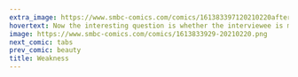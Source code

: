 ```yaml
---
extra_image: https://www.smbc-comics.com/comics/161383397120210220after.png
hovertext: Now the interesting question is whether the interviewee is making a move as of panel 2.
image: https://www.smbc-comics.com/comics/1613833929-20210220.png
next_comic: tabs
prev_comic: beauty
title: Weakness
---
```



